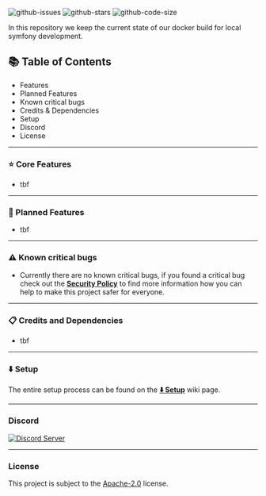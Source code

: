 ![github-issues](https://img.shields.io/github/issues/planlos-chemnitz/symfony-docker)
![github-stars](https://img.shields.io/github/stars/planlos-chemnitz/symfony-docker)
![github-code-size](https://img.shields.io/github/languages/code-size/planlos-chemnitz/symfony-docker)


In this repository we keep the current state of our docker build for local symfony development.

## 📚 Table of Contents
- Features
- Planned Features
- Known critical bugs
- Credits & Dependencies
- Setup
- Discord
- License

---

### ⭐ Core Features
- tbf

---

### 🌙 Planned Features
- tbf

---

### ⚠️ Known critical bugs
- Currently there are no known critical bugs, if you found a critical bug check out the **[Security Policy](https://github.com/planlos-chemnitz/symfony-docker/security/policy)** to find more information how you can help to make this project safer for everyone.

---

### 📋 Credits and Dependencies
- tbf

---

### ⬇️ Setup
The entire setup process can be found on the **[⬇️ Setup](#)** wiki page.

---

### Discord
[![Discord Server](https://discordapp.com/api/guilds/895691837635960872/widget.png?style=banner2)](https://discord.gg/pa5dcgbBem)

---

### License
This project is subject to the [Apache-2.0](https://github.com/planlos-chemnitz/symfony-docker/blob/main/LICENSE) license.